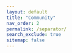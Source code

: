 ```yaml
---
layout: default
title: "Community"
nav_order: 2
permalink: /separator/
search_exclude: true
sitemap: false
---
```

